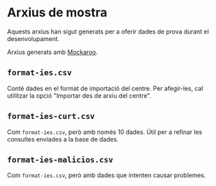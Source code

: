 # Arxius de mostra

Aquests arxius han sigut generats per a oferir dades de prova durant el
desenvolupament.

Arxius generats amb [Mockaroo](https://www.mockaroo.com/).

## `format-ies.csv`
Conté dades en el format de importació del centre. Per afegir-les, cal
utilitzar la opció "Importar des de arxiu del centre".

## `format-ies-curt.csv`
Com `format-ies.csv`, però amb només 10 dades. Útil per a refinar les consultes
enviades a la base de dades.

## `format-ies-malicios.csv`
Com `format-ies.csv`, però amb dades que intenten causar problemes.